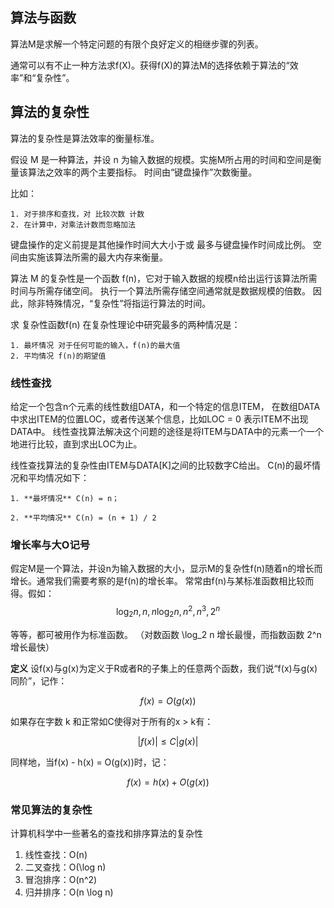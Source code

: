 ## 算法与函数

算法M是求解一个特定问题的有限个良好定义的相继步骤的列表。

通常可以有不止一种方法求f(X)。获得f(X)的算法M的选择依赖于算法的“效率”和“复杂性”。

## 算法的复杂性

算法的复杂性是算法效率的衡量标准。

假设 M 是一种算法，并设 n 为输入数据的规模。实施M所占用的时间和空间是衡量该算法之效率的两个主要指标。
时间由“键盘操作”次数衡量。

比如：

    1. 对于排序和查找，对 比较次数 计数
    2. 在计算中，对乘法计数而忽略加法

键盘操作的定义前提是其他操作时间大大小于或 最多与键盘操作时间成比例。
空间由实施该算法所需的最大内存来衡量。

算法 M 的复杂性是一个函数 f(n)，它对于输入数据的规模n给出运行该算法所需时间与所需存储空间。
执行一个算法所需存储空间通常就是数据规模的倍数。
因此，除非特殊情况，“复杂性”将指运行算法的时间。

求 复杂性函数f(n) 在复杂性理论中研究最多的两种情况是：

    1. 最坏情况 对于任何可能的输入，f(n)的最大值
    2. 平均情况 f(n)的期望值

### 线性查找

给定一个包含n个元素的线性数组DATA，和一个特定的信息ITEM，
在数组DATA中求出ITEM的位置LOC，或者传送某个信息，比如LOC = 0 表示ITEM不出现DATA中。
线性查找算法解决这个问题的途径是将ITEM与DATA中的元素一个一个地进行比较，直到求出LOC为止。

线性查找算法的复杂性由ITEM与DATA[K]之间的比较数字C给出。
C(n)的最坏情况和平均情况如下：

    1. **最坏情况** C(n) = n；

    2. **平均情况** C(n) = (n + 1) / 2

### 增长率与大O记号

假定M是一个算法，并设n为输入数据的大小，显示M的复杂性f(n)随着n的增长而增长。通常我们需要考察的是f(n)的增长率。
常常由f(n)与某标准函数相比较而得。假如：
$$
\log_{2} n, n, n \log_{2} n, n^2, n^3, 2^n
$$

等等，都可被用作为标准函数。
（对数函数 \log_2 n 增长最慢，而指数函数 2^n 增长最快）

**定义** 设f(x)与g(x)为定义于R或者R的子集上的任意两个函数，我们说“f(x)与g(x)同阶”，记作：

$$
f(x) = O(g(x))
$$

如果存在字数 k 和正常如C使得对于所有的x > k有：

$$
|f(x)| \leq C|g(x)|
$$

同样地，当f(x) - h(x) = O(g(x))时，记：

$$
f(x) = h(x) + O(g(x))
$$

### 常见算法的复杂性

计算机科学中一些著名的查找和排序算法的复杂性

  1. 线性查找：O(n)
  2. 二叉查找：O(\log n)
  3. 冒泡排序：O(n^2)
  4. 归并排序：O(n \log n)
